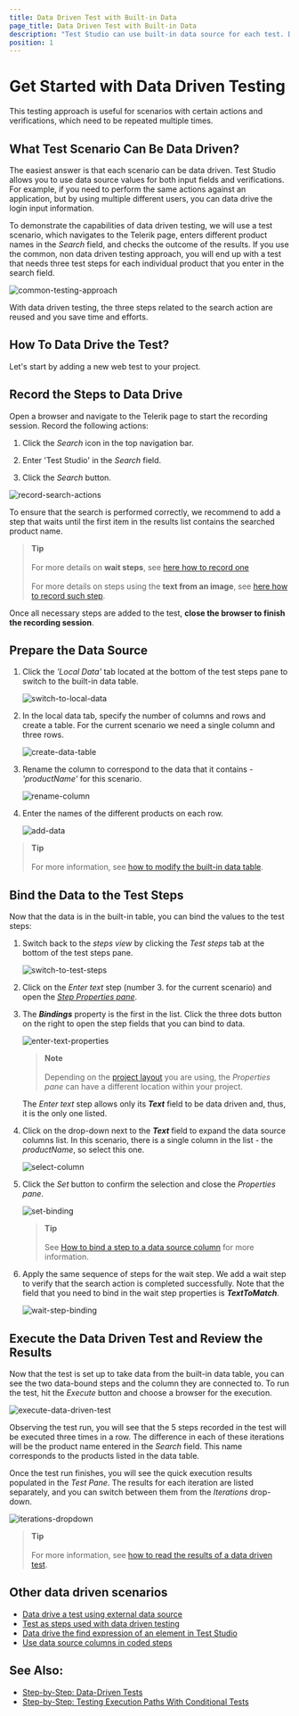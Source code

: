 ```yaml
---
title: Data Driven Test with Built-in Data
page_title: Data Driven Test with Built-in Data
description: "Test Studio can use built-in data source for each test. Data drive/ Parameterize a test with Internal data source in Test Studio"
position: 1
---
```

# Get Started with Data Driven Testing

This testing approach is useful for scenarios with certain actions and verifications, which need to be repeated multiple times.

## <strong>What Test Scenario Can Be Data Driven?</strong>

The easiest answer is that each scenario can be data driven. Test Studio allows you to use data source values for both input fields and verifications. For example, if you need to perform the same actions against an application, but by using multiple different users, you can data drive the login input information.

To demonstrate the capabilities of data driven testing, we will use a test scenario, which navigates to the Telerik page, enters different product names in the _Search_ field, and checks the outcome of the results. If you use the common, non data driven testing approach, you will end up with a test that needs three test steps for each individual product that you enter in the search field.

![common-testing-approach](/img/automated-tests/data-drive-test/local-data-driven-test/common-testing-approach.png)

With data driven testing, the three steps related to the search action are reused and you save time and efforts.

## <strong>How To Data Drive the Test?</strong>

Let's start by adding a new web test to your project.

## Record the Steps to Data Drive

Open a browser and navigate to the Telerik page to start the recording session. Record the following actions:

1. Click the _Search_ icon in the top navigation bar.

1. Enter 'Test Studio' in the _Search_ field.

1. Click the _Search_ button.

![record-search-actions](/img/automated-tests/data-drive-test/local-data-driven-test/record-search-actions.png)

To ensure that the search is performed correctly, we recommend to add a step that waits until the first item in the results list contains the searched product name.

> __Tip__
><br>
><br>
> For more details on __wait steps__, see <a href="/features/recorder/advanced-recording-tools/element-steps/verifications/wait" target="_blank">here how to record one</a>
><br>
><br>
> For more details on steps using the __text from an image__, see <a href="/features/recorder/advanced-recording-tools/element-steps/verifications/text-from-image" target="_blank">here how to record such step</a>.

Once all necessary steps are added to the test, __close the browser to finish the recording session__.

## Prepare the Data Source

1. Click the _'Local Data'_ tab located at the bottom of the test steps pane to switch to the built-in data table.

    ![switch-to-local-data](/img/automated-tests/data-drive-test/local-data-driven-test/switch-to-local-data.png)

1. In the local data tab, specify the number of columns and rows and create a table. For the current scenario we need a single column and three rows.

    ![create-data-table](/img/automated-tests/data-drive-test/local-data-driven-test/create-data-table.png)

1. Rename the column to correspond to the data that it contains - _'productName'_ for this scenario.

    ![rename-column](/img/automated-tests/data-drive-test/local-data-driven-test/rename-column.png)

1. Enter the names of the different products on each row.

    ![add-data](/img/automated-tests/data-drive-test/local-data-driven-test/add-data.png)

> __Tip__
><br>
><br>
> For more information, see <a href="/features/data-driven-testing/manage-local-data" target="_blank">how to modify the built-in data table</a>.

## Bind the Data to the Test Steps

Now that the data is in the built-in table, you can bind the values to the test steps:

1. Switch back to the *steps view* by clicking the _Test steps_ tab at the bottom of the test steps pane.

    ![switch-to-test-steps](/img/automated-tests/data-drive-test/local-data-driven-test/switch-to-test-steps.png)

1. Click on the _Enter text_ step (number 3. for the current scenario) and open the <a href="/features/test-maintenance/test-step-properties" target="_blank">_Step Properties pane_</a>. 

1. The ___Bindings___ property is the first in the list. Click the three dots button on the right to open the step fields that you can bind to data.

    ![enter-text-properties](/img/automated-tests/data-drive-test/local-data-driven-test/enter-text-properties.png)

    > __Note__
    ><br>
    ><br>
    > Depending on the <a href="/automated-tests/customize-project/custom-layout" target="_blank">project layout</a> you are using, the _Properties pane_ can have a different location within your project.

    The _Enter text_ step allows only its ___Text___ field to be data driven and, thus, it is the only one listed.

1. Click on the drop-down next to the  ___Text___ field to expand the data source columns list. In this scenario, there is a single column in the list - the _productName_, so select this one.

    ![select-column](/img/automated-tests/data-drive-test/local-data-driven-test/select-column.png)

1. Click the _Set_ button to confirm the selection and close the _Properties pane_.

    ![set-binding](/img/automated-tests/data-drive-test/local-data-driven-test/set-binding.png)

    > __Tip__
    ><br>
    ><br>
    > See <a href="/features/data-driven-testing/attach-columns-input-values" target="_blank">How to bind a step to a data source column</a> for more information.

1. Apply the same sequence of steps for the wait step. We add a wait step to verify that the search action is completed successfully. Note that the field that you need to bind in the wait step properties is ___TextToMatch___.

    ![wait-step-binding](/img/automated-tests/data-drive-test/local-data-driven-test/wait-step-binding.png)

## Execute the Data Driven Test and Review the Results

Now that the test is set up to take data from the built-in data table, you can see the two data-bound steps and the column they are connected to. To run the test, hit the _Execute_ button and choose a browser for the execution.

![execute-data-driven-test](/img/automated-tests/data-drive-test/local-data-driven-test/execute-data-driven-test.png)

Observing the test run, you will see that the 5 steps recorded in the test will be executed three times in a row. The difference in each of these iterations will be the product name entered in the _Search_ field. This name corresponds to the products listed in the data table.

Once the test run finishes, you will see the quick execution results populated in the _Test Pane_. The results for each iteration are listed separately, and you can switch between them from the _Iterations_ drop-down.

![iterations-dropdown](/img/automated-tests/data-drive-test/local-data-driven-test/iterations-dropdown.png)

> __Tip__
><br>
><br>
> For more information, see <a href="/automated-tests/data-drive-test/ddt-results#summary-results" target="_blank">how to read the results of a data driven test</a>.

## Other data driven scenarios

- <a href="/automated-tests/data-drive-test/external-data-driven-test" target="_blank">Data drive a test using external data source</a>
- <a href="/automated-tests/data-drive-test/multi-level-tests" target="_blank">Test as steps used with data driven testing</a>
- <a href="/automated-tests/elements/find-element#data-driven-find-expression" target="_blank">Data drive the find expression of an element in Test Studio</a>
- <a href="/automated-tests/data-drive-test/data-binding-in-code" target="_blank">Use data source columns in coded steps</a>

## See Also:

* <a href="https://www.telerik.com/blogs/test-studio-step-by-step-data-driven-tests" target="_blank">Step-by-Step: Data-Driven Tests</a>
* <a href="https://www.telerik.com/blogs/test-studio-step-by-step-testing-execution-paths-conditional-tests" target="_blank">Step-by-Step: Testing Execution Paths With Conditional Tests</a>